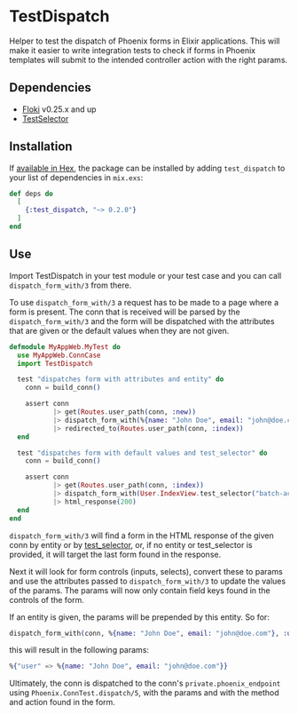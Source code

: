 # TestDispatch

Helper to test the dispatch of Phoenix forms in Elixir applications. This will
make it easier to write integration tests to check if forms in Phoenix templates
will submit to the intended controller action with the right params.

## Dependencies

- [Floki](https://github.com/philss/floki) v0.25.x and up
- [TestSelector](https://github.com/DefactoSoftware/test_selector)

## Installation

If [available in Hex](https://hex.pm/docs/publish), the package can be installed
by adding `test_dispatch` to your list of dependencies in `mix.exs`:

```elixir
def deps do
  [
    {:test_dispatch, "~> 0.2.0"}
  ]
end
```

## Use

Import TestDispatch in your test module or your test case and you can call
`dispatch_form_with/3` from there.

To use `dispatch_form_with/3` a request has to be made to a page where a form is
present. The conn that is received will be parsed by the `dispatch_form_with/3`
and the form will be dispatched with the attributes that are given or the
default values when they are not given.

```elixir
defmodule MyAppWeb.MyTest do
  use MyAppWeb.ConnCase
  import TestDispatch

  test "dispatches form with attributes and entity" do
    conn = build_conn()

    assert conn
           |> get(Routes.user_path(conn, :new))
           |> dispatch_form_with(%{name: "John Doe", email: "john@doe.com"}, :user)
           |> redirected_to(Routes.user_path(conn, :index))
  end

  test "dispatches form with default values and test_selector" do
    conn = build_conn()

    assert conn
           |> get(Routes.user_path(conn, :index))
           |> dispatch_form_with(User.IndexView.test_selector("batch-action"))
           |> html_response(200)
  end
end
```

`dispatch_form_with/3` will find a form in the HTML response of the given conn by
entity or by [test_selector](https://github.com/DefactoSoftware/test_selector),
or, if no entity or test_selector is provided, it will target the last form found
in the response.

Next it will look for form controls (inputs, selects), convert these to params
and use the attributes passed to `dispatch_form_with/3` to update the values of
the params. The params will now only contain field keys found in the controls of
the form.

If an entity is given, the params will be prepended by this entity. So for:

```elixir
dispatch_form_with(conn, %{name: "John Doe", email: "john@doe.com"}, :user)
```

this will result in the following params:

```elixir
%{"user" => %{name: "John Doe", email: "john@doe.com"}}
```

Ultimately, the conn is dispatched to the conn's `private.phoenix_endpoint`
using `Phoenix.ConnTest.dispatch/5`, with the params and with the method and
action found in the form.
